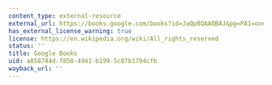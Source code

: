 ```yaml
---
content_type: external-resource
external_url: https://books.google.com/books?id=JaQpBQAAQBAJ&pg=PA1=onepage#v=onepage&q&f=false
has_external_license_warning: true
license: https://en.wikipedia.org/wiki/All_rights_reserved
status: ''
title: Google Books
uid: a858744d-f850-4941-b199-5c87b1794cfb
wayback_url: ''
---
```

